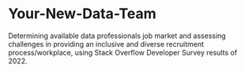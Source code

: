# Your-New-Data-Team
Determining available data professionals job market and assessing challenges in providing an inclusive and diverse recruitment process/workplace, using Stack Overflow Developer Survey results of 2022.

